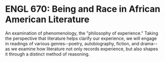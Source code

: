 # ENGL 670: Being and Race in African American Literature

An examination of phenomenology, the "philosophy of experience." Taking the perspective that literature helps clarify our experience, we will engage in readings of various genres--poetry, autobiography, fiction, and drama--as we examine how literature not only records experience, but also shapes it through a distinct method of reasoning.